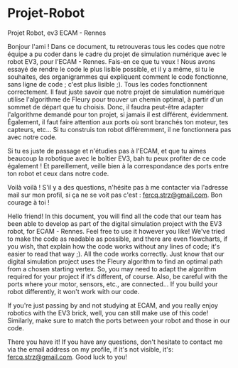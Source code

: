# Projet-Robot
Projet Robot, ev3 ECAM - Rennes

Bonjour l'ami ! Dans ce document, tu retrouveras tous les codes que notre équipe a pu coder dans le cadre du projet de simulation numérique avec le robot EV3, pour l'ECAM - Rennes.
Fais-en ce que tu veux ! Nous avons essayé de rendre le code le plus lisible possible, et il y a même, si tu le souhaites, des organigrammes qui expliquent comment le code fonctionne, sans ligne de code ; c'est plus lisible ;). Tous les codes fonctionnent correctement.
Il faut juste savoir que notre projet de simulation numérique utilise l'algorithme de Fleury pour trouver un chemin optimal, à partir d'un sommet de départ que tu choisis. Donc, il faudra peut-être adapter l'algorithme demandé pour ton projet, si jamais il est différent, évidemment. Également, il faut faire attention aux ports où sont branchés ton moteur, tes capteurs, etc... Si tu construis ton robot différemment, il ne fonctionnera pas avec notre code.

Si tu es juste de passage et n'étudies pas à l'ECAM, et que tu aimes beaucoup la robotique avec le boîtier EV3, bah tu peux profiter de ce code également ! Et pareillement, veille bien à la correspondance des ports entre ton robot et ceux dans notre code.

Voilà voilà ! S'il y a des questions, n'hésite pas à me contacter via l'adresse mail sur mon profil, si ça ne se voit pas c'est : fercq.strz@gmail.com.
Bon courage à toi !


Hello friend! In this document, you will find all the code that our team has been able to develop as part of the digital simulation project with the EV3 robot, for ECAM - Rennes.
Feel free to use it however you like! We've tried to make the code as readable as possible, and there are even flowcharts, if you wish, that explain how the code works without any lines of code; it's easier to read that way ;). All the code works correctly.
Just know that our digital simulation project uses the Fleury algorithm to find an optimal path from a chosen starting vertex. So, you may need to adapt the algorithm required for your project if it's different, of course. Also, be careful with the ports where your motor, sensors, etc., are connected... If you build your robot differently, it won't work with our code.

If you're just passing by and not studying at ECAM, and you really enjoy robotics with the EV3 brick, well, you can still make use of this code! Similarly, make sure to match the ports between your robot and those in our code.

There you have it! If you have any questions, don't hesitate to contact me via the email address on my profile, if it's not visible, it's: fercq.strz@gmail.com.
Good luck to you!
